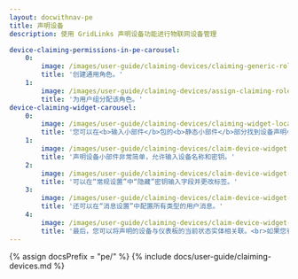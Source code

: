 ```yaml
---
layout: docwithnav-pe
title: 声明设备
description: 使用 GridLinks 声明设备功能进行物联网设备管理

device-claiming-permissions-in-pe-carousel:
    0:
        image: /images/user-guide/claiming-devices/claiming-generic-role.png
        title: '创建通用角色。'
    1:
        image: /images/user-guide/claiming-devices/assign-claiming-role.png
        title: '为用户组分配该角色。'
device-claiming-widget-carousel:
    0:
        image: /images/user-guide/claiming-devices/claiming-widget-location.png
        title: '您可以在<b>输入小部件</b>包的<b>静态小部件</b>部分找到设备声明小部件。'
    1:
        image: /images/user-guide/claiming-devices/claim-device-widget.png
        title: '声明设备小部件非常简单，允许输入设备名称和密钥。'
    2:
        image: /images/user-guide/claiming-devices/claim-device-widget-advanced-settings.png
        title: '可以在“常规设置”中“隐藏”密钥输入字段并更改标签。'
    3:
        image: /images/user-guide/claiming-devices/claim-device-widget-message-settings.png
        title: '还可以在“消息设置”中配置所有类型的用户消息。'
    4:
        image: /images/user-guide/claiming-devices/claim-device-widget-relation-settings.png
        title: '最后，您可以将声明的设备与仪表板的当前状态实体相关联。<br>如果您有多个资产并希望将设备与其中一个相关联，这将非常有用。'
---
```


{% assign docsPrefix = "pe/" %}
{% include docs/user-guide/claiming-devices.md %}